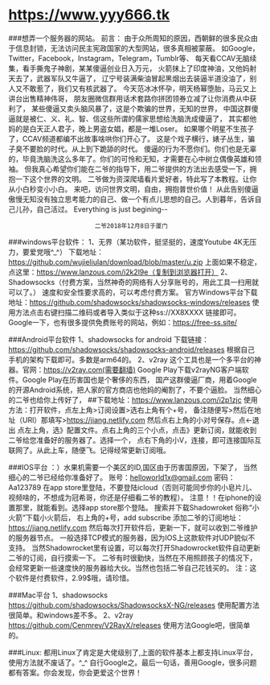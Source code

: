 # https://www.yyy666.tk
###想弄一个服务器的网站。
前言：
由于众所周知的原因，西朝鲜的很多民众由于信息封锁，无法访问民主宪政国家的大型网站，很多真相被蒙蔽。
如Google，Twitter，Facebook，Instagram，Telegram，Tumblr等、
每天看CCAV无脑续集，看手撕鬼子神剧，某某傻逼创业日入万元，
火箭抹上了印度神油，又他妈射天去了，武器军队又牛逼了，
辽宁号装满柴油冒起黑烟出去装逼半道没油了，别人又不敢惹了，我们又有核武器了。
今天范冰冰怀孕，明天杨幂堕胎，马云又上讲台出售精神伟哥，
朋友圈微信群用话术套路你拼团领券立减了让你消费从中获利了，
某些傻逼又卖头脑风暴了，这是个欺骗的世界，无知的世界，
中国这群傻逼就是被仁、义、礼、智、信这些所谓的儒家思想给洗脑洗成傻逼了，
其实都他妈的是白天正人君子，晚上男盗女娼，都是一堆Loser。
如果哪个明星不生孩子了，CCAV频道都编不出故事啥哄你们开心了。
这是个戏子横行，婊子丛生，骗子臭不要脸的时代。从上到下跪舔的时代。
傻逼的行为不愿你们。你们也是无辜的，毕竟洗脑洗这么多年了。你们的可怜和无知，才需要在心中树立偶像英雄和领袖。
但我真心希望你们能在二爷的指导下，用二爷提供的方法出去感受一下，拥抱一下这个世界的文明。
二爷做为资深爬墙看片爱好者，特此写了本教程。让你从小白秒变小小白。
来吧，访问世界文明，自由，拥抱普世价值！ 
从此告别傻逼傲慢无知没有独立思考能力的自己、做一个有点儿思想的自己。人到暮年，告诉自己儿孙，自己活过。 
Everything is just begining--
		
							二爷2018年12月8日于厦门

###windows平台软件：
1、无界（某功软件，挺坚挺的，速度Youtube 4K无压力，要爱党哦^_^）
下载地址：https://github.com/wujieliulan/download/blob/master/u.zip
上面如果不稳定，点这里：https://www.lanzous.com/i2k2l9e（复制到浏览器打开）
2、Shadowsocks（付费方案，当然神奇的网络有人分享账号的，用此工具一扫用就可以了。）
速度和安全性要求高的，可以考虑付费方案。
官方Windows平台下载地址：https://github.com/shadowsocks/shadowsocks-windows/releases
使用方法点击右键扫描二维码或者导入类似于这种ss://XX8XXXX 链接即可。
Google一下，也有很多提供免费账号的网站，例如：https://free-ss.site/

###Android平台软件
1、shadowsocks for android
下载链接：https://github.com/shadowsocks/shadowsocks-android/releases 
根据自己手机的架构下载即可。多数是arm64的。
2、v2ray 
这个工具也是一个多平台的神器。官网：https://v2ray.com(需要翻墙)
 Google Play下载v2rayNG客户端软件。Google Play在历害国也是个奢侈的东西，
国产这群傻逼厂商，用着Google的开源Android系统，把人家的官方商店也他妈的阉割了，不要个逼脸。
当然细心的二爷也给你上传好了，
##下载地址：https://www.lanzous.com/i2p1zjc
使用方法：打开软件，点左上角>订阅设置>选右上角有个+号，
备注随便写>然后在地址（URl）那填写>https://jiang.netlify.com 然后点右上角的小对号保存。点<-退出
点左上角，选》配置文件。点右上角的三个小点，点击》更新订阅，就能收到二爷给您准备好的服务器了。选择一个，
点右下角的小V，连接，即可连接国际互联网了。从此上车，随便飞。记得经常更新订阅哦。

###IOS平台
：）水果机需要一个美区的ID,国区由于历害国原因，下架了，
当然细心的二爷已经给你准备好了。
账号：helloworld1x@gmail.com 密码：Aa123789 
在app store里登陆，不要登陆icloud（否则可能同步你的小皂片儿、视频啥的，不想成为冠希哥，你还是仔细看二爷的教程）。
注意！！在iphone的设置那里，就能看到。选择app store那个登陆。
搜索并下载Shadowroket 俗称“小火箭”下载小火箭后，
 右上角的+号，add subscribe 添加二爷的订阅地址：https://jiang.netlify.com
然后每次打开软件后，更新一下，就可以收到二爷维护的服务器节点。
一般选择TCP模式的服务器，因为IOS上这款软件对UDP貌似不支持。
当然Shadowrocket里有设置，可以每次打开Shadowrocket软件自动更新二爷的订阅，自行摸索一下。
二爷有时很勤快，当然在不用照顾孩子的情况下，会经常更新一些速度快的服务器给大伙。当然也包括二爷自己花钱买的。
注：这个软件是付费软件，2.99$哦，请珍惜。

###Mac平台
1、shadowsocks
https://github.com/shadowsocks/ShadowsocksX-NG/releases 
使用配置方法很简单。和windows差不多。
2、v2ray
https://github.com/Cenmrev/V2RayX/releases
使用方法Google吧，很简单的。

###Linux:
都用Linux了肯定是大佬级别了,上面的软件基本上都支持Linux平台，使用方法就不废话了。^_^
自行Google之。最后一句话，善用Google，很多问题都有答案。你会发现，你会更爱这个世界！



